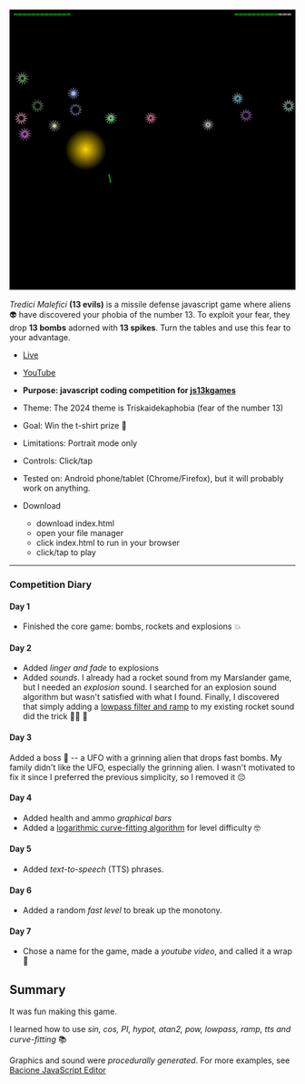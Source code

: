 [![Play](README.JPG)](https://bacionejs.github.io/tredicimalefici)

*Tredici Malefici* **(13 evils)** is a missile defense javascript game where aliens 👽 have discovered your phobia of the number 13. To exploit your fear, they drop **13 bombs** adorned with **13 spikes**. Turn the tables and use this fear to your advantage.

- [Live](https://bacionejs.github.io/tredicimalefici)
- [YouTube](http://www.youtube.com/@bacionejs)

- **Purpose: javascript coding competition for [js13kgames](https://js13kgames.com)**
- Theme: The 2024 theme is Triskaidekaphobia (fear of the number 13)
- Goal: Win the t-shirt prize 🎯
- Limitations: Portrait mode only
- Controls: Click/tap
- Tested on: Android phone/tablet (Chrome/Firefox), but it will probably work on anything.

- Download
  - download index.html
  - open your file manager
  - click index.html to run in your browser
  - click/tap to play

---

### Competition Diary

#### Day 1
- Finished the core game: bombs, rockets and explosions 💥

#### Day 2
- Added *linger and fade* to explosions
- Added *sounds*. I already had a rocket sound from my Marslander game, but I needed an *explosion* sound. I searched for an explosion sound algorithm but wasn't satisfied with what I found. Finally, I discovered that simply adding a [lowpass filter and ramp](https://bacionejs.github.io/explosion) to my existing rocket sound did the trick 🕵️‍♂️ 🎉

#### Day 3
Added a boss 👾 -- a UFO with a grinning alien that drops fast bombs. My family didn't like the UFO, especially the grinning alien. I wasn't motivated to fix it since I preferred the previous simplicity, so I removed it 😔

#### Day 4
- Added health and ammo *graphical bars*
- Added a [logarithmic curve-fitting algorithm](https://bacionejs.github.io/difficultyalgorithm) for level difficulty 🤓

#### Day 5
- Added *text-to-speech* (TTS) phrases.

#### Day 6
- Added a random *fast level* to break up the monotony.

#### Day 7
- Chose a name for the game, made a *youtube video*, and called it a wrap 🥳

## Summary
It was fun making this game.

I learned how to use *sin, cos, PI, hypot, atan2, pow, lowpass, ramp, tts and curve-fitting* 📚

Graphics and sound were *procedurally generated*. For more examples, see [Bacione JavaScript Editor](https://github.com/bacionejs/editor)
